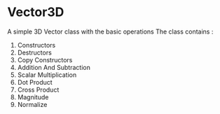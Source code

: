# Vector3D
A simple 3D Vector class with the basic operations
The class contains :
  1. Constructors
  2. Destructors
  3. Copy Constructors
  4. Addition And Subtraction
  5. Scalar Multiplication
  6. Dot Product
  7. Cross Product
  8. Magnitude
  9. Normalize
